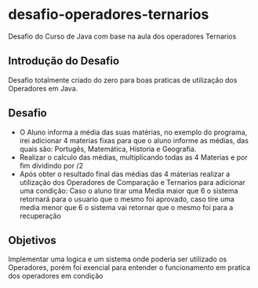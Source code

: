 # desafio-operadores-ternarios
Desafio do Curso de Java com base na aula dos operadores Ternarios

<h2>Introdução do Desafio</h2>
Desafio totalmente criado do zero para boas praticas de utilização dos Operadores em Java.

<h2>Desafio</h2>
   <ul>
        <li>O Aluno informa a média das suas matérias, no exemplo do programa, irei adicionar 4 materias fixas para que o aluno informe as médias, das quais são: Portugês, Matemática, Historia e Geografia.</li>
        <li>Realizar o calculo das médias, multiplicando todas as 4 Materias e por fim dividindo por /2 </li>
        <li>Após obter o resultado final das médias das 4 máterias realizar a utilização dos Operadores de Comparação e Ternarios para adicionar uma condição: Caso o aluno tirar uma Media maior que 6 o sistema retornará para o usuario que o mesmo foi aprovado, caso tire uma media menor que 6 o sistema vai retornar que o mesmo foi para a recuperação </li>
    </ul>

  <h2>Objetivos</h2>
  <p>
    Implementar uma logica e um sistema onde poderia ser utilizado os Operadores, porém foi exencial para entender o funcionamento em pratica dos operadores em condição 
  </p>
